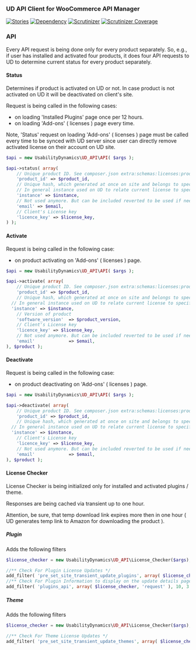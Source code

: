 ### UD API Client for WooCommerce API Manager

[![Stories](https://badge.waffle.io/usabilitydynamics/lib-ud-api-client.png?label=ready&title=Ready)](https://waffle.io/usabilitydynamics/lib-ud-api-client)
[![Dependency](https://gemnasium.com/UsabilityDynamics/lib-ud-api-client.svg)](https://gemnasium.com/UsabilityDynamics/lib-ud-api-client)
[![Scrutinizer](http://img.shields.io/scrutinizer/g/UsabilityDynamics/lib-ud-api-client.svg)](httpshttps://scrutinizer-ci.com/g/UsabilityDynamics/lib-ud-api-client)
[![Scrutinizer Coverage](http://img.shields.io/scrutinizer/coverage/g/UsabilityDynamics/lib-ud-api-client.svg)](https://scrutinizer-ci.com/g/UsabilityDynamics/lib-ud-api-client)

### API

Every API request is being done only for every product separately. So, e.g., if user has installed and activated four products, it does four API requests to UD to determine current status for every product separately. 

#### Status

Determines if product is activated on UD or not.
In case product is not activated on UD it will be deactivated on client's site.

Request is being called in the following cases:
* on loading 'Installed Plugins' page once per 12 hours.
* on loading 'Add-ons' ( licenses ) page every time.

Note, 'Status' request on loading 'Add-ons' ( licenses ) page must be called every time to be synced with UD server since user can directly remove activated license on their account on UD site. 

```php
$api = new UsabilityDynamics\UD_API\API( $args );

$api->status( array(
	// Unique product ID. See composer.json extra:schemas:licenses:product:product_id
	'product_id' => $product_id,
	// Unique hash, which generated at once on site and belongs to specific product.
	// In general instance used on UD to relate current license to specific domain.
	'instance' => $instance,
	// Not used anymore. But can be included reverted to be used if needed.
	'email' => $email,
	// Client's License key
	'licence_key' => $license_key,
) );
```

#### Activate

Request is being called in the following case:
- on product activating on 'Add-ons' ( licenses ) page.

```php
$api = new UsabilityDynamics\UD_API\API( $args );

$api->activate( array(
	// Unique product ID. See composer.json extra:schemas:licenses:product:product_id
	'product_id' => $product_id,
	// Unique hash, which generated at once on site and belongs to specific product.
  // In general instance used on UD to relate current license to specific domain.
  'instance' => $instance,
	// Version of product
	'software_version'  => $product_version,
	// Client's License key
	'licence_key' => $license_key,
	// Not used anymore. But can be included reverted to be used if needed.
	'email'             => $email,
), $product );
```

#### Deactivate

Request is being called in the following case:
- on product deactivating on 'Add-ons' ( licenses ) page.

```php
$api = new UsabilityDynamics\UD_API\API( $args );

$api->deactivate( array(
	// Unique product ID. See composer.json extra:schemas:licenses:product:product_id
	'product_id' => $product_id,
	// Unique hash, which generated at once on site and belongs to specific product.
  // In general instance used on UD to relate current license to specific domain.
  'instance' => $instance,
	// Client's License key
	'licence_key' => $license_key,
	// Not used anymore. But can be included reverted to be used if needed.
	'email'             => $email,
), $product );
```

#### License Checker

License Checker is being initialized only for installed and activated plugins / theme.

Responses are being cached via transient up to one hour.

Attention, be sure, that temp download link expires more then in one hour ( UD generates temp link to Amazon for downloading the product ).

##### Plugin

Adds the following filters
```php
$license_checker = new UsabilityDynamics\UD_API\License_Checker($args);

//** Check For Plugin License Updates */
add_filter( 'pre_set_site_transient_update_plugins', array( $license_checker, 'license_check' ) );
//** Check For Plugin Information to display on the update details page */
add_filter( 'plugins_api', array( $license_checker, 'request' ), 10, 3 );
```

##### Theme

Adds the following filters
```php
$license_checker = new UsabilityDynamics\UD_API\License_Checker($args);

//** Check For Theme License Updates */
add_filter( 'pre_set_site_transient_update_themes', array( $license_checker, 'license_check' ) );
